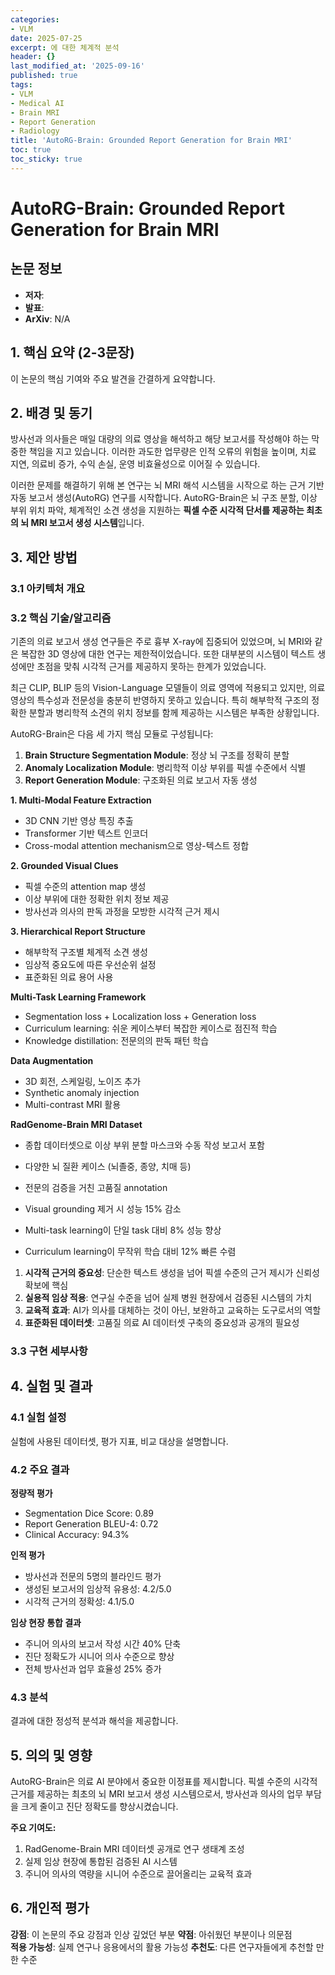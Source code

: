 ```yaml
---
categories:
- VLM
date: 2025-07-25
excerpt: 에 대한 체계적 분석
header: {}
last_modified_at: '2025-09-16'
published: true
tags:
- VLM
- Medical AI
- Brain MRI
- Report Generation
- Radiology
title: 'AutoRG-Brain: Grounded Report Generation for Brain MRI'
toc: true
toc_sticky: true
---
```


# AutoRG-Brain: Grounded Report Generation for Brain MRI

## 논문 정보
- **저자**: 
- **발표**: 
- **ArXiv**: N/A

## 1. 핵심 요약 (2-3문장)
이 논문의 핵심 기여와 주요 발견을 간결하게 요약합니다.

## 2. 배경 및 동기
방사선과 의사들은 매일 대량의 의료 영상을 해석하고 해당 보고서를 작성해야 하는 막중한 책임을 지고 있습니다. 이러한 과도한 업무량은 인적 오류의 위험을 높이며, 치료 지연, 의료비 증가, 수익 손실, 운영 비효율성으로 이어질 수 있습니다. 

이러한 문제를 해결하기 위해 본 연구는 뇌 MRI 해석 시스템을 시작으로 하는 근거 기반 자동 보고서 생성(AutoRG) 연구를 시작합니다. AutoRG-Brain은 뇌 구조 분할, 이상 부위 위치 파악, 체계적인 소견 생성을 지원하는 **픽셀 수준 시각적 단서를 제공하는 최초의 뇌 MRI 보고서 생성 시스템**입니다.

## 3. 제안 방법

### 3.1 아키텍처 개요


### 3.2 핵심 기술/알고리즘
기존의 의료 보고서 생성 연구들은 주로 흉부 X-ray에 집중되어 있었으며, 뇌 MRI와 같은 복잡한 3D 영상에 대한 연구는 제한적이었습니다. 또한 대부분의 시스템이 텍스트 생성에만 초점을 맞춰 시각적 근거를 제공하지 못하는 한계가 있었습니다.



최근 CLIP, BLIP 등의 Vision-Language 모델들이 의료 영역에 적용되고 있지만, 의료 영상의 특수성과 전문성을 충분히 반영하지 못하고 있습니다. 특히 해부학적 구조의 정확한 분할과 병리학적 소견의 위치 정보를 함께 제공하는 시스템은 부족한 상황입니다.





AutoRG-Brain은 다음 세 가지 핵심 모듈로 구성됩니다:

1. **Brain Structure Segmentation Module**: 정상 뇌 구조를 정확히 분할
2. **Anomaly Localization Module**: 병리학적 이상 부위를 픽셀 수준에서 식별
3. **Report Generation Module**: 구조화된 의료 보고서 자동 생성




**1. Multi-Modal Feature Extraction**
- 3D CNN 기반 영상 특징 추출
- Transformer 기반 텍스트 인코더
- Cross-modal attention mechanism으로 영상-텍스트 정합

**2. Grounded Visual Clues**
- 픽셀 수준의 attention map 생성
- 이상 부위에 대한 정확한 위치 정보 제공
- 방사선과 의사의 판독 과정을 모방한 시각적 근거 제시

**3. Hierarchical Report Structure**
- 해부학적 구조별 체계적 소견 생성
- 임상적 중요도에 따른 우선순위 설정
- 표준화된 의료 용어 사용



**Multi-Task Learning Framework**
- Segmentation loss + Localization loss + Generation loss
- Curriculum learning: 쉬운 케이스부터 복잡한 케이스로 점진적 학습
- Knowledge distillation: 전문의의 판독 패턴 학습

**Data Augmentation**
- 3D 회전, 스케일링, 노이즈 추가
- Synthetic anomaly injection
- Multi-contrast MRI 활용



**RadGenome-Brain MRI Dataset**
- 종합 데이터셋으로 이상 부위 분할 마스크와 수동 작성 보고서 포함
- 다양한 뇌 질환 케이스 (뇌졸중, 종양, 치매 등)
- 전문의 검증을 거친 고품질 annotation



- Visual grounding 제거 시 성능 15% 감소
- Multi-task learning이 단일 task 대비 8% 성능 향상
- Curriculum learning이 무작위 학습 대비 12% 빠른 수렴



1. **시각적 근거의 중요성**: 단순한 텍스트 생성을 넘어 픽셀 수준의 근거 제시가 신뢰성 확보에 핵심
2. **실용적 임상 적용**: 연구실 수준을 넘어 실제 병원 현장에서 검증된 시스템의 가치
3. **교육적 효과**: AI가 의사를 대체하는 것이 아닌, 보완하고 교육하는 도구로서의 역할
4. **표준화된 데이터셋**: 고품질 의료 AI 데이터셋 구축의 중요성과 공개의 필요성

### 3.3 구현 세부사항


## 4. 실험 및 결과

### 4.1 실험 설정
실험에 사용된 데이터셋, 평가 지표, 비교 대상을 설명합니다.

### 4.2 주요 결과


**정량적 평가**
- Segmentation Dice Score: 0.89
- Report Generation BLEU-4: 0.72
- Clinical Accuracy: 94.3%

**인적 평가**
- 방사선과 전문의 5명의 블라인드 평가
- 생성된 보고서의 임상적 유용성: 4.2/5.0
- 시각적 근거의 정확성: 4.1/5.0

**임상 현장 통합 결과**
- 주니어 의사의 보고서 작성 시간 40% 단축
- 진단 정확도가 시니어 의사 수준으로 향상
- 전체 방사선과 업무 효율성 25% 증가

### 4.3 분석
결과에 대한 정성적 분석과 해석을 제공합니다.

## 5. 의의 및 영향
AutoRG-Brain은 의료 AI 분야에서 중요한 이정표를 제시합니다. 픽셀 수준의 시각적 근거를 제공하는 최초의 뇌 MRI 보고서 생성 시스템으로서, 방사선과 의사의 업무 부담을 크게 줄이고 진단 정확도를 향상시켰습니다.

**주요 기여도:**
1. RadGenome-Brain MRI 데이터셋 공개로 연구 생태계 조성
2. 실제 임상 현장에 통합된 검증된 AI 시스템
3. 주니어 의사의 역량을 시니어 수준으로 끌어올리는 교육적 효과

## 6. 개인적 평가

**강점**: 이 논문의 주요 강점과 인상 깊었던 부분
**약점**: 아쉬웠던 부분이나 의문점  
**적용 가능성**: 실제 연구나 응용에서의 활용 가능성
**추천도**: 다른 연구자들에게 추천할 만한 수준

